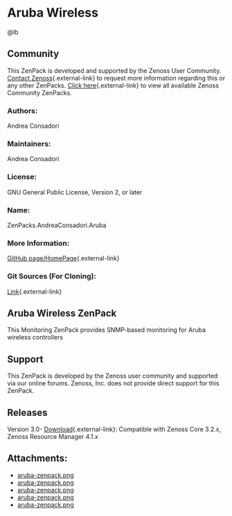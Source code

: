 # Aruba Wireless

@lb[](img/zenpack-aruba-zenpack.png)

## Community

This ZenPack is developed and supported by the Zenoss User Community.
[Contact Zenoss](https://tryit.zenoss.com/zenpack-contact/){.external-link} to
request more information regarding this or any other ZenPacks. [Click here](https://zenoss.com/product/zenpacks?f%5B0%5D=im_field_zenpack_category:1021){.external-link} to
view all available Zenoss Community ZenPacks.

### Authors:

Andrea Consadori

### Maintainers:

Andrea Consadori

### License:

GNU General Public License, Version 2, or later

### Name:

ZenPacks.AndreaConsadori.Aruba

### More Information:

[GitHub page/HomePage](https://github.com/zenoss/ZenPacks.AndreaConsadori.Aruba){.external-link}

### Git Sources (For Cloning):

[Link](https://github.com/zenoss/ZenPacks.AndreaConsadori.Aruba.git){.external-link}

## Aruba Wireless ZenPack

This Monitoring ZenPack provides SNMP-based monitoring for Aruba
wireless controllers

## Support

This ZenPack is developed by the Zenoss user community and supported via
our online forums. Zenoss, Inc. does not provide direct support for this
ZenPack.

## Releases

Version 3.0- [Download](https://storage.googleapis.com/zenpacks/ZenPacks.AndreaConsadori.Aruba/3.0/ZenPacks.AndreaConsadori.Aruba-3.0.egg){.external-link}:   Compatible with Zenoss Core 3.2.x, Zenoss Resource Manager 4.1.x

## Attachments:

-   [aruba-zenpack.png](img/zenpack-aruba-zenpack.png)
-   [aruba-zenpack.png](img/zenpack-aruba-zenpack.png)
-   [aruba-zenpack.png](img/zenpack-aruba-zenpack.png)
-   [aruba-zenpack.png](img/zenpack-aruba-zenpack.png)
-   [aruba-zenpack.png](img/zenpack-aruba-zenpack.png)

